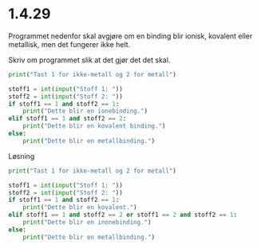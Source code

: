 # 1.4.29

Programmet nedenfor skal avgjøre om en binding blir ionisk, kovalent eller metallisk, men det fungerer ikke helt.

Skriv om programmet slik at det gjør det det skal.

```python
print("Tast 1 for ikke-metall og 2 for metall")

stoff1 = int(input("Stoff 1: "))
stoff2 = int(input("Stoff 2: "))
if stoff1 == 1 and stoff2 == 1:
    print("Dette blir en ionebinding.")
elif stoff1 == 1 and stoff2 == 2:
    print("Dette blir en kovalent binding.")
else:
    print("Dette blir en metallbinding.")
```

Løsning
```python
print("Tast 1 for ikke-metall og 2 for metall")

stoff1 = int(input("Stoff 1: "))
stoff2 = int(input("Stoff 2: "))
if stoff1 == 1 and stoff2 == 1:
    print("Dette blir en kovalent.")
elif stoff1 == 1 and stoff2 == 2 or stoff1 == 2 and stoff2 == 1:
    print("Dette blir en inonebinding.")
else:
    print("Dette blir en metallbinding.")
```
